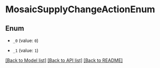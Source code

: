 # MosaicSupplyChangeActionEnum

## Enum


* `_0` (value: `0`)

* `_1` (value: `1`)


[[Back to Model list]](../README.md#documentation-for-models) [[Back to API list]](../README.md#documentation-for-api-endpoints) [[Back to README]](../README.md)


